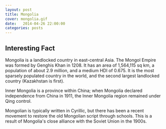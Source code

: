 ```yaml
---
layout: post
title: Mongolia
cover: mongolia.gif
date:   2014-04-26 22:00:00
categories: posts
---
```


## Interesting Fact

Mongolia is a landlocked country in east-central Asia. The Mongol Empire was formed by Genghis Khan in 1208. It has an area of 1,564,115 sq km, a population of about 2.9 million, and a medium HDI of 0.675. It is the most sparsely populated country in the world, and the second largest landlocked country (Kazakhstan is first). 

Inner Mongolia is a province within China; when Mongolia declared independence from China in 1911, the Inner Mongolia region remained under Qing control. 

Mongolian is typically written in Cyrillic, but there has been a recent movement to restore the old Mongolian script through schools. This is a result of Mongolia's close alliance with the Soviet Union in the 1900s.